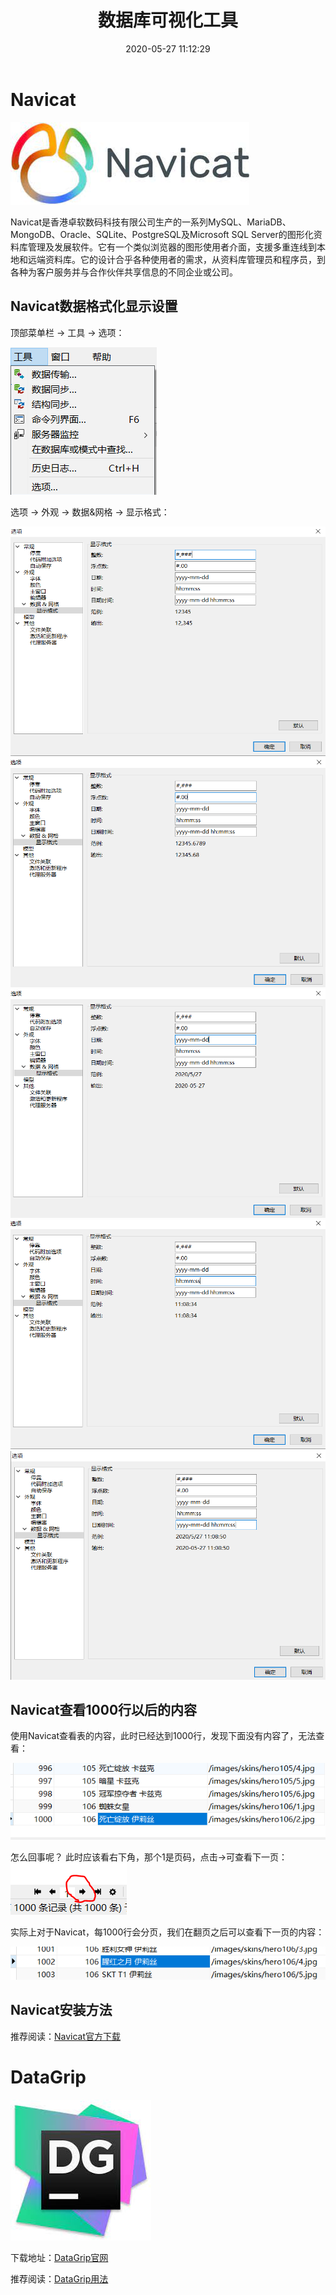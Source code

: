 ﻿---
title: 数据库可视化工具
date: 2020-05-27 11:12:29
summary: 本文介绍数据库可视化工具，包括Navicat、DataGrip等。
mathjax: true
tags:
- Navicat
- DataGrip
categories:
- 程序设计
---

# Navicat

![](../../../images/软件工程/程序设计/数据库可视化工具/1.png)

Navicat是香港卓软数码科技有限公司生产的一系列MySQL、MariaDB、MongoDB、Oracle、SQLite、PostgreSQL及Microsoft SQL Server的图形化资料库管理及发展软件。它有一个类似浏览器的图形使用者介面，支援多重连线到本地和远端资料库。它的设计合乎各种使用者的需求，从资料库管理员和程序员，到各种为客户服务并与合作伙伴共享信息的不同企业或公司。

## Navicat数据格式化显示设置

顶部菜单栏 $→$ 工具 $→$ 选项：

![](../../../images/软件工程/程序设计/数据库可视化工具/2.png)

选项 $→$ 外观 $→$ 数据&网格 $→$ 显示格式：

![](../../../images/软件工程/程序设计/数据库可视化工具/3.png)
![](../../../images/软件工程/程序设计/数据库可视化工具/4.png)
![](../../../images/软件工程/程序设计/数据库可视化工具/5.png)
![](../../../images/软件工程/程序设计/数据库可视化工具/6.png)
![](../../../images/软件工程/程序设计/数据库可视化工具/7.png)

## Navicat查看1000行以后的内容

使用Navicat查看表的内容，此时已经达到1000行，发现下面没有内容了，无法查看：

![](../../../images/软件工程/程序设计/数据库可视化工具/8.png)

怎么回事呢？
此时应该看右下角，那个1是页码，点击→可查看下一页：
![](../../../images/软件工程/程序设计/数据库可视化工具/9.png)

实际上对于Navicat，每1000行会分页，我们在翻页之后可以查看下一页的内容：

![](../../../images/软件工程/程序设计/数据库可视化工具/10.png)

## Navicat安装方法

推荐阅读：[Navicat官方下载](https://learnku.com/articles/67706)

# DataGrip

![](../../../images/软件工程/程序设计/数据库可视化工具/11.png)

下载地址：[DataGrip官网](https://www.jetbrains.com/datagrip/)

推荐阅读：[DataGrip用法](https://zhuanlan.zhihu.com/p/272163266)
